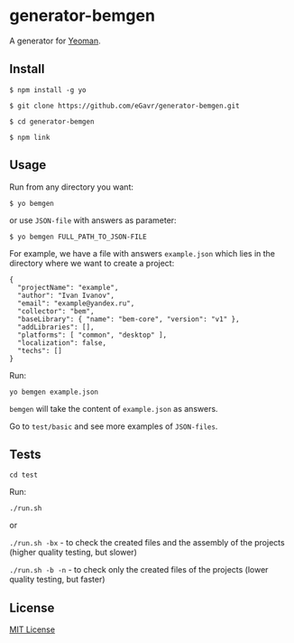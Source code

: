 # generator-bemgen

A generator for [Yeoman](http://yeoman.io).

## Install

```
$ npm install -g yo

$ git clone https://github.com/eGavr/generator-bemgen.git

$ cd generator-bemgen

$ npm link
```

## Usage

Run from any directory you want:

```
$ yo bemgen
```

or use ```JSON-file``` with answers as parameter:

```
$ yo bemgen FULL_PATH_TO_JSON-FILE
```

For example, we have a file with answers ```example.json``` which lies in the directory where we want to create a project:

```
{
  "projectName": "example",
  "author": "Ivan Ivanov",
  "email": "example@yandex.ru",
  "collector": "bem",
  "baseLibrary": { "name": "bem-core", "version": "v1" },
  "addLibraries": [],
  "platforms": [ "common", "desktop" ],
  "localization": false,
  "techs": []
}
```

Run:

```
yo bemgen example.json
```

```bemgen``` will take the content of ```example.json``` as answers.

Go to ```test/basic``` and see more examples of ```JSON-files```.

## Tests

```
cd test
```

Run:

```
./run.sh
```

or

```./run.sh -bx``` - to check the created files and the assembly of the projects (higher quality testing, but slower)

```./run.sh -b -n``` - to check only the created files of the projects (lower quality testing, but faster)

## License

[MIT License](http://en.wikipedia.org/wiki/MIT_License)
